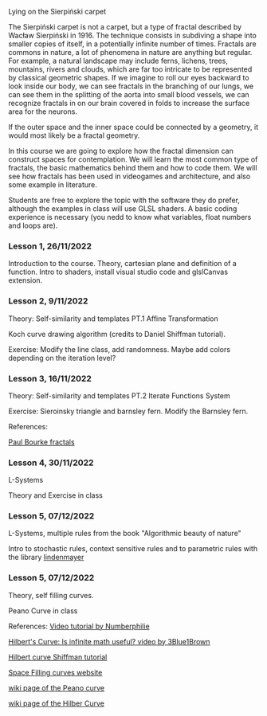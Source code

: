 Lying on the Sierpiński carpet

The Sierpiński carpet is not a carpet, but a type of fractal described by Wacław Sierpiński in 1916. The technique consists in subdiving a shape into smaller copies of itself, in a potentially infinite number of times. Fractals are commons in nature, a lot of phenomena in nature are anything but regular. For example, a natural landscape may include ferns, lichens, trees, mountains, rivers and clouds, which are far too intricate to be represented by classical geometric shapes. If we imagine to roll our eyes backward to look inside our body, we can see fractals in the branching of our lungs, we can see them in the splitting of the aorta into small blood vessels, we can recognize fractals in on our brain covered in folds to increase the surface area for the neurons. 

If the outer space and the inner space could be connected by a geometry, it would most likely be a fractal geometry.

In this course we are going to explore how the fractal dimension can construct spaces for contemplation. We will learn the most common type of fractals, the basic mathematics behind them and how to code them. We will see how fractals has been used in videogames and architecture, and also some example in literature.

Students are free to explore the topic with the software they do prefer, although the examples in class will use GLSL shaders. A basic coding experience is necessary (you nedd to know what variables, float numbers and loops are).


### Lesson 1, 26/11/2022

Introduction to the course. Theory, cartesian plane and definition of a function. Intro to shaders, install visual studio code and glslCanvas extension.


### Lesson 2, 9/11/2022

Theory: Self-similarity and templates PT.1 Affine Transformation

Koch curve drawing algorithm (credits to Daniel Shiffman tutorial).

Exercise: Modify the line class, add randomness. Maybe add colors depending on the iteration level?



### Lesson 3, 16/11/2022

Theory: Self-similarity and templates PT.2 Iterate Functions System

Exercise: Sieroinsky triangle and barnsley fern. Modify the Barnsley fern.

References:

[Paul Bourke fractals](http://paulbourke.net/fractals/ifs/)

### Lesson 4, 30/11/2022

L-Systems

Theory and Exercise in class

### Lesson 5, 07/12/2022

L-Systems, multiple rules from the book "Algorithmic beauty of nature"

Intro to stochastic rules, context sensitive rules and to parametric rules with the library [lindenmayer](https://github.com/nylki/lindenmayer)

### Lesson 5, 07/12/2022

Theory, self filling curves.

Peano Curve in class

References:
[Video tutorial by Numberphilie](https://www.youtube.com/watch?v=x-DgL49CFlM)

[Hilbert's Curve: Is infinite math useful? video by 3Blue1Brown](https://www.youtube.com/watch?v=3s7h2MHQtxc&t=10s)

[Hilbert curve Shiffman tutorial](https://thecodingtrain.com/challenges/c3-hilbert-curve)

[Space Filling curves website](http://spacefillingcurves.com/HorrorVacui.html)

[wiki page of the Peano curve](https://en.wikipedia.org/wiki/Peano_curve)

[wiki page of the Hilber Curve](https://en.wikipedia.org/wiki/Hilbert_curve)
